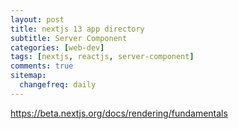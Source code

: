 ```yaml
---
layout: post
title: nextjs 13 app directory
subtitle: Server Component
categories: [web-dev]
tags: [nextjs, reactjs, server-component]
comments: true
sitemap:
  changefreq: daily
---
```


https://beta.nextjs.org/docs/rendering/fundamentals
